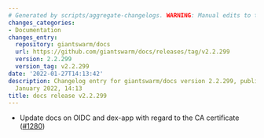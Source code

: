 ```yaml
---
# Generated by scripts/aggregate-changelogs. WARNING: Manual edits to this files will be overwritten.
changes_categories:
- Documentation
changes_entry:
  repository: giantswarm/docs
  url: https://github.com/giantswarm/docs/releases/tag/v2.2.299
  version: 2.2.299
  version_tag: v2.2.299
date: '2022-01-27T14:13:42'
description: Changelog entry for giantswarm/docs version 2.2.299, published on 27
  January 2022, 14:13
title: docs release v2.2.299
---
```


- Update docs on OIDC and dex-app with regard to the CA certificate ([#1280](https://github.com/giantswarm/docs/pull/1280))
